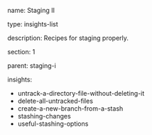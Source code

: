 name: Staging II

type: insights-list

description: Recipes for staging properly.

section: 1

parent: staging-i

insights:
  - untrack-a-directory-file-without-deleting-it
  - delete-all-untracked-files
  - create-a-new-branch-from-a-stash
  - stashing-changes
  - useful-stashing-options

